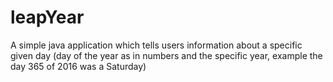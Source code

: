 # leapYear
A simple java application which tells users information about a specific given day (day of the year as in numbers and the specific  year, example the day 365 of 2016 was a Saturday)
